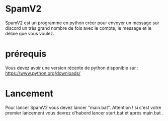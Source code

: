 # SpamV2 

SpamV2 est un programme en python créer pour envoyer un message sur discord un très grand nombre de fois avec le compte, le message et le délaie que vous voulez.

# prérequis 

Vous devez avoir une version récente de python disponible sur : https://www.python.org/downloads/ 

# Lancement 

Pour lancer SpamV2 vous devez lancer "main.bat". Attention ! si c'est votre premier lancement vous devrez d'habord lancer start.bat et aprés main.bat . 

